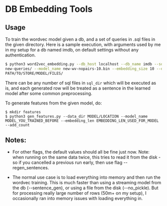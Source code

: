 # DB Embedding Tools

## Usage

To train the wordvec model given a db, and a set of queries in .sql files in
the given directory. Here is a sample execution, with arguments used by me in
my setup for a db named imdb, on default settings without any authentication.

```bash
$ python3 word2vec_embedding.py --db_host localhost --db_name imdb --sql_dir
new-queries/ --model_name new-wv-nopairs-10.bin --embedding_size 10 --data_dir
PATH/TO/STORE/MODEL/FILES/
```

There can be any number of sql files in `sql_dir` which will be executed as is,
and each generated row will be treated as a sentence in the learned model after
some common preprocessing.

To generate features from the given model, do:

```base
$ mkdir features
$ python3 gen_features.py --data_dir MODEL/LOCATION --model_name MODEL_YOU_TRAINED_BEFORE --embedding_len EMBEDDING_LEN_USED_FOR_MODEL --add_count
```

## Notes:

* For other flags, the default values should all be fine just now. Note: when running
on the same data twice, this tries to read it from the disk - so if you
cancelled a previous run early, then use flag --regen_sentences.

* The normal use case is to load everything into memory and then run the
wordvec training. This is much faster than using a streaming model from the db
(--sentence_gen), or using a file from the disk (--no_pickle). But for
processing really large number of rows (50m+ on my setup), I occasionally ran
into memory issues with loading everything in.

